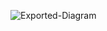 ![Exported-Diagram](https://github.com/user-attachments/assets/88acd83f-f716-4c58-8bad-897bbf49fb2a)
